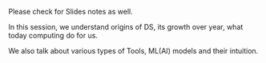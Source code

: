 
Please check for Slides notes as well.

In this session, we understand origins of DS, its growth over year, what today computing do for us.

We also talk about various types of Tools, ML(AI) models and their intuition.

